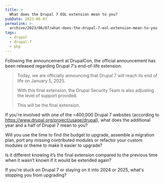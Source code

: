 ```yaml
---
title: >
  What does the Drupal 7 EOL extension mean to you?
pubDate: 2023-06-07
permalink: >-
  archive/2023/06/07/what-does-the-drupal-7-eol-extension-mean-to-you
tags:
  - drupal
  - drupal-7
  - php
---
```


Following the announcement at DrupalCon, the official announcement has been released regarding Drupal 7's end-of-life extension:

> Today, we are officially announcing that Drupal 7 will reach its end of life on January 5, 2025.
>
> With this final extension, the Drupal Security Team is also adjusting the level of support provided.
>
> This will be the final extension.

If you're involved with one of the ~400,000 Drupal 7 websites (according to https://www.drupal.org/project/usage/drupal), what does the additional year and a half of Drupal 7 mean to you?

Will you use the time to find the budget to upgrade, assemble a migration plan, port any missing contributed modules or refactor your custom modules or theme to make it easier to upgrade?

Is it different knowing it’s the final extension compared to the previous time when it wasn’t known if it would be extended again?

If you're stuck on Drupal 7 or staying on it into 2024 or 2025, what's stopping you from upgrading?
